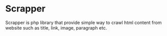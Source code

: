 # Scrapper
Scrapper is php library that provide simple way to crawl html content from website such as title, link, image, paragraph etc.
